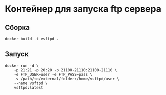# Контейнер для запуска ftp сервера

## Cборка

```
docker build -t vsftpd .
```

## Запуск

```
docker run -d \
    -p 21:21 -p 20:20 -p 21100-21110:21100-21110 \
    -e FTP_USER=user -e FTP_PASS=pass \
    -v /path/to/external/folder:/home/vsftpd/user \
    --name vsftpd \
    vsftpd:latest

```
